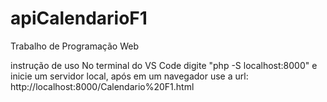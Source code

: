 # apiCalendarioF1
Trabalho de Programação Web

instrução de uso
No terminal do VS Code digite "php -S localhost:8000" e inicie um servidor local, após em um navegador use a url: http://localhost:8000/Calendario%20F1.html
